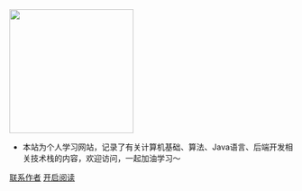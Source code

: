 <img width="220px" src="https://upyun.xuqiming.tech/knhub/uugai.com-1645172342796.png">


- 本站为个人学习网站，记录了有关计算机基础、算法、Java语言、后端开发相关技术栈的内容，欢迎访问，一起加油学习～

<span id="busuanzi_container_site_pv" style='display:none'>
    👁️本站总点击量:<span id="busuanzi_value_site_pv"></span>
</span>
<span id="busuanzi_container_site_uv" style='display:none'>
    | 🧑总访客数: <span id="busuanzi_value_site_uv"></span>
</span>

[联系作者](https://github.com/Scorpio-xu/qiming_study)
[开启阅读](README.md)
